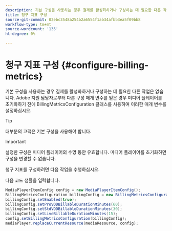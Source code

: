 ```yaml
---
description: 기본 구성을 사용하는 경우 결제를 활성화하거나 구성하는 데 필요한 다른 작업은 없습니다. Adobe 지원 담당자로부터 다른 구성 매개 변수를 얻은 경우 미디어 플레이어를 초기화하기 전에 BillingMetricsConfiguration 클래스를 사용하여 이러한 매개 변수를 설정하십시오.
title: 청구 지표 구성
source-git-commit: 02ebc3548a254b2a6554f1ab34afbb3ea5f09bb8
workflow-type: tm+mt
source-wordcount: '135'
ht-degree: 0%

---
```


# 청구 지표 구성 {#configure-billing-metrics}

기본 구성을 사용하는 경우 결제를 활성화하거나 구성하는 데 필요한 다른 작업은 없습니다. Adobe 지원 담당자로부터 다른 구성 매개 변수를 얻은 경우 미디어 플레이어를 초기화하기 전에 BillingMetricsConfiguration 클래스를 사용하여 이러한 매개 변수를 설정하십시오.

>[!TIP]
>
>대부분의 고객은 기본 구성을 사용해야 합니다.

>[!IMPORTANT]
>
>설정한 구성은 미디어 플레이어의 수명 동안 유효합니다. 미디어 플레이어를 초기화하면 구성을 변경할 수 없습니다.

청구 지표를 구성하려면 다음 작업을 수행하십시오.

다음 코드 샘플을 입력합니다.

```java
MediaPlayerItemConfig config = new MediaPlayerItemConfig(); 
BillingMetricsConfiguration billingConfig = new BillingMetricsConfiguration(); 
billingConfig.setEnabled(true); 
billingConfig.setProVODBillableDurationMinutes(60); 
billingConfig.setStdVODBillableDurationMinutes(30); 
billingConfig.setLiveBillableDurationMinutes(15); 
config.setBillingMetricsConfiguration(billingConfig); 
mediaPlayer.replaceCurrentResource(mediaResource, config);
```
